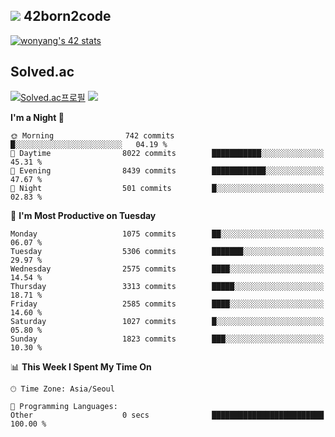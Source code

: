 
## <img src="https://img.shields.io/badge/-000000?style=flat&logo=42&logoColor=white"> 42born2code
<!--[![wonyang's 42 stats](https://badge42.vercel.app/api/v2/cl5nhe5b6007809kydha7ht42/stats?cursusId=21&coalitionId=88)](https://profile.intra.42.fr/users/wonyang)-->

[![wonyang's 42 stats](https://badge.mediaplus.ma/starryblue/wonyang?1337Badge=off&UM6P=off)](https://github.com/oakoudad/badge42)

## Solved.ac
[![Solved.ac프로필](http://mazassumnida.wtf/api/v2/generate_badge?boj=bennyws)](https://solved.ac/bennyws)
<a href="https://solved.ac/bennyws"><img src="http://mazandi.herokuapp.com/api?handle=bennyws&theme=cold"/></a>

<!--START_SECTION:waka-->
**I'm a Night 🦉** 

```text
🌞 Morning                742 commits         █░░░░░░░░░░░░░░░░░░░░░░░░   04.19 % 
🌆 Daytime                8022 commits        ███████████░░░░░░░░░░░░░░   45.31 % 
🌃 Evening                8439 commits        ████████████░░░░░░░░░░░░░   47.67 % 
🌙 Night                  501 commits         █░░░░░░░░░░░░░░░░░░░░░░░░   02.83 % 
```
📅 **I'm Most Productive on Tuesday** 

```text
Monday                   1075 commits        ██░░░░░░░░░░░░░░░░░░░░░░░   06.07 % 
Tuesday                  5306 commits        ███████░░░░░░░░░░░░░░░░░░   29.97 % 
Wednesday                2575 commits        ████░░░░░░░░░░░░░░░░░░░░░   14.54 % 
Thursday                 3313 commits        █████░░░░░░░░░░░░░░░░░░░░   18.71 % 
Friday                   2585 commits        ████░░░░░░░░░░░░░░░░░░░░░   14.60 % 
Saturday                 1027 commits        █░░░░░░░░░░░░░░░░░░░░░░░░   05.80 % 
Sunday                   1823 commits        ███░░░░░░░░░░░░░░░░░░░░░░   10.30 % 
```


📊 **This Week I Spent My Time On** 

```text
🕑︎ Time Zone: Asia/Seoul

💬 Programming Languages: 
Other                    0 secs              █████████████████████████   100.00 % 
```


<!--END_SECTION:waka-->
